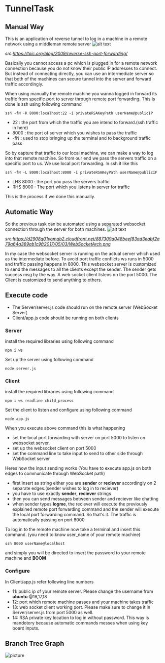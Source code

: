 # TunnelTask
## Manual Way
This is an application of reverse tunnel to log in a machine in a remote network using a middleman remote server
![alt text](https://toic.org/media/filer_public/2e/0d/2e0d1abf-c331-4625-ba0b-efed1c800254/reverese-ssh2.png)

*src:https://toic.org/blog/2009/reverse-ssh-port-forwarding/*

Basically you cannot access a pc which is plugged in for a remote network connection because you do not know their public IP addresses to connect. But instead of connecting directly, you can use an intermediate server so that both of the machines can secure tunnel into the server and forward traffic accordingly.

When using manually the remote machine you wanna logged in forward its traffic from specific port to server through remote port forwarding. This is done is ssh using following command

```
ssh -fN -R 8000:localhost:22 -i privateRSAKeyPath userName@publicIP
```
- 22 : the port from which the traffic you are intend to forward.(ssh traffic in here)
- 8000 : the port of server which you wishes to pass the traffic
- -fN : used to stop bringing up the terminal and to background traffic pass  

So by capture that traffic to our local machine, we can make a way to log into that remote machine. So from our end we pass the servers traffic on a specific port to us. We use local port forwarding. In ssh it like this

```
ssh -fN -L 8000:localhost:8000 -i privateRSAKeyPath userName@publicIP
```
- LHS 8000 : the port you pass the servers traffic
- RHS 8000 : The port which you listens in server for traffic

This is the process if we done this manually.

## Automatic Way
So the previous task can be automated using a separated websocket connection through the server for both machines.
![alt text](https://d2908q01vomqb2.cloudfront.net/887309d048beef83ad3eabf2a79a64a389ab1c9f/2017/05/03/WebSocketArch.png)

*src:https://d2908q01vomqb2.cloudfront.net/887309d048beef83ad3eabf2a79a64a389ab1c9f/2017/05/03/WebSocketArch.png*

In my case the websocket server is running on the actual server which used as the intermediate before. To avoid port traffic conflicts ws runs in 5000 and traffic passing happens in 8000. This websocket server is customized to send the messages to all the clients except the sender. The sender gets success msg by the way. A web socket client listens on the port 5000. The Client is customized to send anything to others.

## Execute code

- The Server/server.js code should run on the remote server (WebSocket Server)
- Client/app.js code should be running on both clients

### Server
install the required libraries using following command
```
npm i ws
```
Set up the server using following command
```
node server.js
```
### Client

install the required libraries using following command
```
npm i ws readline child_process
```
Set the client to listen and configure using following command
```
node app.js
```

When you execute above command this is what happening
- set the local port forwarding with server on port 5000 to listen on websocket server.
- set up the websocket client on port 5000
- set the command line to take input to send to other side through WebSocket server

Heres how the input sending works (You have to execute app.js on both edges to communicate through WebSocket path)
- first insert as string either you are **sender** or **reciever** accordingly on 2 separate edges.(sender wishes to log in to reciever)
- you have to use exactly **sender**, **reciever** strings
- then you can send messages between sender and reciever like chatting
- when sender types **logme**, the reciever will execute the previously explained remote port forwarding command and the sender will execute the local port forwarding command. So that's it. The traffic is automatically passing on port 8000

To log in to the remote machine now take a terminal and insert this command. (you need to know user_name of your remote machine)
```
ssh 8000 userName@localhost
```
and simply you will be directed to insert the password to your remote machine and **BOOM**

### Configure

In Client/app.js refer following line numbers
- 11: public ip of your remote server. Please change the username from **ubuntu** @16,17,18
- 12: port which remote machine passes and your machine takes traffic
- 13: web socket client working port. Please make sure to change it in Server/server.js from port 5000 as well.
- 14: RSA private key location to log in without password. This way is mandotory because automatic commands messes when using key board inputs.

## Branch Tree Graph

![picture](https://i.ibb.co/xqdgvvs/Screenshot-from-2019-03-20-00-00-31.png)
